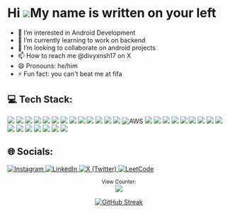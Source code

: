 

<!---
divyanshchawla23/divyanshchawla23 is a ✨ special ✨ repository because its `README.md` (this file) appears on your GitHub profile.
You can click the Preview link to take a look at your changes.
--->
Hi ![](https://user-images.githubusercontent.com/18350557/176309783-0785949b-9127-417c-8b55-ab5a4333674e.gif)My name is written on your left
======================================================================================================================================


*  👀 I’m interested in Android Development
* 🌱 I’m currently learning to work on backend
* 💞️ I’m looking to collaborate on android projects
* 📫 How to reach me @divyxnsh17 on X 
* 😄 Pronouns: he/him
* ⚡ Fun fact: you can't beat me at fifa





<h2>💻 Tech Stack:</h2>
<p align="left">
  <img src="https://img.shields.io/badge/c-%2300599C.svg?style=flat&logo=c&logoColor=white" />
  <img src="https://img.shields.io/badge/c++-%2300599C.svg?style=flat&logo=c%2B%2B&logoColor=white" />
  <img src="https://img.shields.io/badge/groovy-%234A4A4A.svg?style=flat&logo=apache-groovy&logoColor=white" />
  <img src="https://img.shields.io/badge/java-%23ED8B00.svg?style=flat&logo=java&logoColor=white" />
  <img src="https://img.shields.io/badge/kotlin-%230095D5.svg?style=flat&logo=kotlin&logoColor=white" />
  <img src="https://img.shields.io/badge/python-3670A0?style=flat&logo=python&logoColor=ffdd54" />
  
  <img src="https://img.shields.io/badge/android-%233DDC84.svg?style=flat&logo=android&logoColor=white" />
  <img src="https://img.shields.io/badge/Jetpack%20Compose-%2300C4B3.svg?style=flat&logo=jetpack-compose&logoColor=white" />
  <img src="https://img.shields.io/badge/spring%20boot-%236DB33F.svg?style=flat&logo=spring-boot&logoColor=white" />
  <img src="https://img.shields.io/badge/Spring%20Cloud-%236DB33F.svg?style=flat&logo=spring&logoColor=white" />
  <img src="https://img.shields.io/badge/Eureka-%23000000.svg?style=flat&logo=eureka&logoColor=white" />

  <img src="https://img.shields.io/badge/firebase-%23039BE5.svg?style=flat&logo=firebase&logoColor=white" />
  <img src="https://img.shields.io/badge/Amazon%20S3-%23232F3E.svg?style=flat&logo=amazon-aws&logoColor=white" />
  <img src="https://img.shields.io/badge/AWS-%23FF9900.svg?style=flat&logo=amazon-aws&logoColor=white" alt="AWS" />
  <img src="https://img.shields.io/badge/kubernetes-%23326CE5.svg?style=flat&logo=kubernetes&logoColor=white" />
  <img src="https://img.shields.io/badge/docker-%230db7ed.svg?style=flat&logo=docker&logoColor=white" />

  <img src="https://img.shields.io/badge/mysql-%2300f.svg?style=flat&logo=mysql&logoColor=white" />
  <img src="https://img.shields.io/badge/oracle-%23F80000.svg?style=flat&logo=oracle&logoColor=white" />
  <img src="https://img.shields.io/badge/SQL%20Server-%23CC2927.svg?style=flat&logo=microsoft-sql-server&logoColor=white" />

  <img src="https://img.shields.io/badge/maven-%23C71A36.svg?style=flat&logo=apache-maven&logoColor=white" />
  <img src="https://img.shields.io/badge/IntelliJ%20IDEA-%23000000.svg?style=flat&logo=intellij-idea&logoColor=white" />
  <img src="https://img.shields.io/badge/Debugger-%23000000.svg?style=flat&logo=jetbrains&logoColor=white" />
  <img src="https://img.shields.io/badge/github-%23121011.svg?style=flat&logo=github&logoColor=white" />
  <img src="https://img.shields.io/badge/git-%23F05032.svg?style=flat&logo=git&logoColor=white" />

  <img src="https://img.shields.io/badge/numpy-%23013243.svg?style=flat&logo=numpy&logoColor=white" />
  <img src="https://img.shields.io/badge/pandas-%23150458.svg?style=flat&logo=pandas&logoColor=white" />
  <img src="https://img.shields.io/badge/Apache%20Airflow-%23017CEE.svg?style=flat&logo=apache-airflow&logoColor=white" />

  <img src="https://img.shields.io/badge/Tesseract-%231A73E8.svg?style=flat&logo=tesseract-ocr&logoColor=white" />
  <img src="https://img.shields.io/badge/REST%20API-%23000000.svg?style=flat&logo=rest&logoColor=white" />
  <img src="https://img.shields.io/badge/SOAP%20API-%23000000.svg?style=flat&logo=soap&logoColor=white" />
</p>





<h2>🌐 Socials:</h2>
<p align="left">
  <a href="https://instagram.com/divyxnsh17" target="_blank">
    <img src="https://img.shields.io/badge/Instagram-%23E4405F.svg?style=flat&logo=instagram&logoColor=white" alt="Instagram" />
  </a>
  <a href="https://linkedin.com/in/divyanshchawla" target="_blank">
    <img src="https://img.shields.io/badge/LinkedIn-%230077B5.svg?style=flat&logo=linkedin&logoColor=white" alt="LinkedIn" />
  </a>
  <a href="https://x.com/divyxnsh17" target="_blank">
    <img src="https://img.shields.io/badge/X-%2318171A.svg?style=flat&logo=X&logoColor=white" alt="X (Twitter)" />
  </a>
  <a href="https://leetcode.com/divyanshchawla" target="_blank">
    <img src="https://img.shields.io/badge/LeetCode-%23FFA116.svg?style=flat&logo=leetcode&logoColor=white" alt="LeetCode" />
  </a>
</p>



<p align="center">
<small>View Counter:</small><br>
<img src="https://profile-counter.glitch.me/divyanshchawla23/count.svg" /> 
</p>

<div align="center">
  
[![GitHub Streak](https://streak-stats.demolab.com?user=divyanshchawla23&theme=highcontrast&hide_border=true)](https://git.io/streak-stats)

</div>
